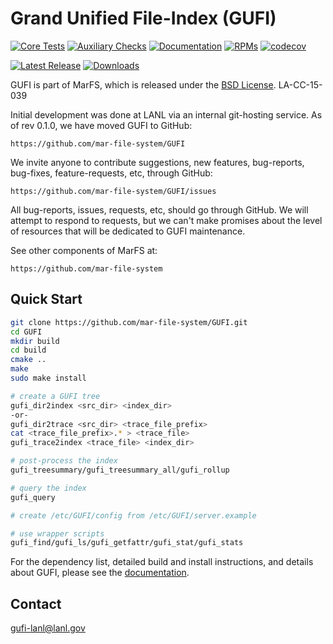 # Grand Unified File-Index (GUFI)

[![Core Tests](https://github.com/mar-file-system/GUFI/actions/workflows/test.yml/badge.svg)](https://github.com/mar-file-system/GUFI/actions/workflows/test.yml)
[![Auxiliary Checks](https://github.com/mar-file-system/GUFI/actions/workflows/check.yml/badge.svg)](https://github.com/mar-file-system/GUFI/actions/workflows/check.yml)
[![Documentation](https://github.com/mar-file-system/GUFI/actions/workflows/docs.yml/badge.svg)](https://github.com/mar-file-system/GUFI/actions/workflows/docs.yml)
[![RPMs](https://github.com/mar-file-system/GUFI/actions/workflows/rpm.yml/badge.svg)](https://github.com/mar-file-system/GUFI/actions/workflows/rpm.yml)
[![codecov](https://codecov.io/github/mar-file-system/GUFI/branch/main/graph/badge.svg?token=VIOCZC7KIO)](https://app.codecov.io/github/mar-file-system/GUFI)

[![Latest Release](https://img.shields.io/github/release/mar-file-system/GUFI.svg?style=popout)](https://github.com/mar-file-system/GUFI/releases/latest)
[![Downloads](https://img.shields.io/github/downloads/mar-file-system/GUFI/total)](https://github.com/mar-file-system/GUFI/releases)

GUFI is part of MarFS, which is released under the [BSD License](LICENSE.txt).
LA-CC-15-039

Initial development was done at LANL via an internal git-hosting service.
As of rev 0.1.0, we have moved GUFI to GitHub:

    https://github.com/mar-file-system/GUFI

We invite anyone to contribute suggestions, new features, bug-reports,
bug-fixes, feature-requests, etc, through GitHub:

    https://github.com/mar-file-system/GUFI/issues

All bug-reports, issues, requests, etc, should go through GitHub.
We will attempt to respond to requests, but we can't make promises about
the level of resources that will be dedicated to GUFI maintenance.

See other components of MarFS at:

    https://github.com/mar-file-system

## Quick Start
```bash
git clone https://github.com/mar-file-system/GUFI.git
cd GUFI
mkdir build
cd build
cmake ..
make
sudo make install

# create a GUFI tree
gufi_dir2index <src_dir> <index_dir>
-or-
gufi_dir2trace <src_dir> <trace_file_prefix>
cat <trace_file_prefix>.* > <trace_file>
gufi_trace2index <trace_file> <index_dir>

# post-process the index
gufi_treesummary/gufi_treesummary_all/gufi_rollup

# query the index
gufi_query

# create /etc/GUFI/config from /etc/GUFI/server.example

# use wrapper scripts
gufi_find/gufi_ls/gufi_getfattr/gufi_stat/gufi_stats
```

For the dependency list, detailed build and install instructions, and details about GUFI, please see the [documentation](docs/README.md).

## Contact
gufi-lanl@lanl.gov
